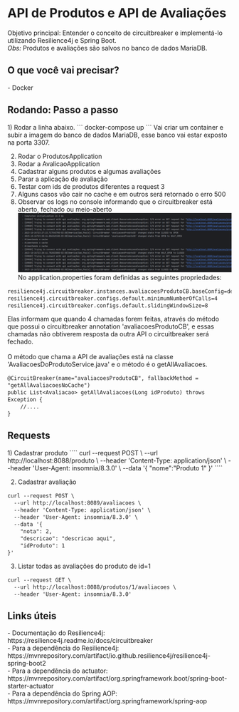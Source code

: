 # API de Produtos e API de Avaliações
Objetivo principal: Entender o conceito de circuitbreaker e implementá-lo utilizando Resilience4j e Spring Boot.<br>
*Obs:* Produtos e avaliações são salvos no banco de dados MariaDB.

<h2>O que você vai precisar?</h2>
- Docker

<h2>Rodando: Passo a passo</h2>
1) Rodar a linha abaixo.
```
docker-compose up
```
Vai criar um container e subir a imagem do banco de dados MariaDB, esse banco vai estar exposto na porta 3307.

2) Rodar o ProdutosApplication
3) Rodar a AvalicaoApplication
4) Cadastrar alguns produtos e algumas avaliações
5) Parar a aplicação de avaliação
6) Testar com ids de produtos diferentes a request 3
7) Alguns casos vão cair no cache e em outros será retornado o erro 500
8) Observar os logs no console informando que o circuitbreaker está aberto, fechado ou meio-aberto
![Figura 1](img.png)
No application.properties foram definidas as seguintes propriedades:
````
resilience4j.circuitbreaker.instances.avaliacoesProdutoCB.baseConfig=default
resilience4j.circuitbreaker.configs.default.minimumNumberOfCalls=4
resilience4j.circuitbreaker.configs.default.slidingWindowSize=8
````
Elas informam que quando 4 chamadas forem feitas, através do método que possui o
circuitbreaker annotation 'avaliacoesProdutoCB', e essas chamadas não obtiverem resposta da outra API o circuitbreaker será fechado. <br><br>
O método que chama a API de avaliações está na classe 'AvaliacoesDoProdutoService.java' e o método é o getAllAvaliacoes.
````
@CircuitBreaker(name="avaliacoesProdutoCB", fallbackMethod = "getAllAvaliacoesNoCache")
public List<Avaliacao> getAllAvaliacoes(Long idProduto) throws Exception {
    //....
}
````

<h2>Requests</h2>
1) Cadastrar produto
````
curl --request POST \
  --url http://localhost:8088/produto \
  --header 'Content-Type: application/json' \
  --header 'User-Agent: insomnia/8.3.0' \
  --data '{
	"nome":"Produto 1"
}'
````

2) Cadastrar avaliação
````
curl --request POST \
  --url http://localhost:8089/avaliacoes \
  --header 'Content-Type: application/json' \
  --header 'User-Agent: insomnia/8.3.0' \
  --data '{
	"nota": 2,
	"descricao": "descricao aqui",
	"idProduto": 1
}'
````

3) Listar todas as avaliações do produto de id=1
````
curl --request GET \
  --url http://localhost:8088/produtos/1/avaliacoes \
  --header 'User-Agent: insomnia/8.3.0'
````

<h2>Links úteis</h2>
- Documentação do Resilience4j: https://resilience4j.readme.io/docs/circuitbreaker <br>
- Para a dependência do Resilience4j: https://mvnrepository.com/artifact/io.github.resilience4j/resilience4j-spring-boot2 <br>
- Para a dependência do actuator: https://mvnrepository.com/artifact/org.springframework.boot/spring-boot-starter-actuator <br>
- Para a dependência do Spring AOP: https://mvnrepository.com/artifact/org.springframework/spring-aop <br>
